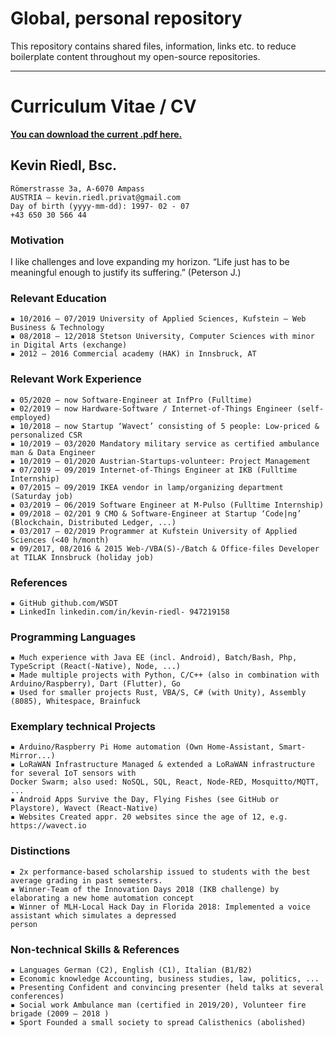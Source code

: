 # Global, personal repository
This repository contains shared files, information, links etc. to reduce boilerplate content throughout my open-source repositories.
***

# Curriculum Vitae / CV
[**You can download the current .pdf here.**](https://github.com/wsdt/Global/blob/master/CV_EN_concise.pdf)

## Kevin Riedl, Bsc.

```
Römerstrasse 3a, A-6070 Ampass
AUSTRIA – kevin.riedl.privat@gmail.com
Day of birth (yyyy-mm-dd): 1997- 02 - 07
+43 650 30 566 44
```
### Motivation

I like challenges and love expanding my horizon. “Life just has to be meaningful enough to justify its suffering.”
(Peterson J.)

### Relevant Education

```
▪ 10/2016 – 07/2019 University of Applied Sciences, Kufstein – Web Business & Technology
▪ 08/2018 – 12/2018 Stetson University, Computer Sciences with minor in Digital Arts (exchange)
▪ 2012 – 2016 Commercial academy (HAK) in Innsbruck, AT
```
### Relevant Work Experience

```
▪ 05/2020 – now Software-Engineer at InfPro (Fulltime)
▪ 02/2019 – now Hardware-Software / Internet-of-Things Engineer (self-employed)
▪ 10/2018 – now Startup ‘Wavect’ consisting of 5 people: Low-priced & personalized CSR
▪ 10/2019 – 03/2020 Mandatory military service as certified ambulance man & Data Engineer
▪ 10/2019 – 01/2020 Austrian-Startups-volunteer: Project Management
▪ 07/2019 – 09/2019 Internet-of-Things Engineer at IKB (Fulltime Internship)
▪ 07/2015 – 09/2019 IKEA vendor in lamp/organizing department (Saturday job)
▪ 03/2019 – 06/2019 Software Engineer at M-Pulso (Fulltime Internship)
▪ 09/2018 – 02/201 9 CMO & Software-Engineer at Startup ‘Code|ng’ (Blockchain, Distributed Ledger, ...)
▪ 03/2017 – 02/2019 Programmer at Kufstein University of Applied Sciences (<40 h/month)
▪ 09/2017, 08/2016 & 2015 Web-/VBA(S)-/Batch & Office-files Developer at TILAK Innsbruck (holiday job)
```
### References

```
▪ GitHub github.com/WSDT
▪ LinkedIn linkedin.com/in/kevin-riedl- 947219158
```
### Programming Languages

```
▪ Much experience with Java EE (incl. Android), Batch/Bash, Php, TypeScript (React(-Native), Node, ...)
▪ Made multiple projects with Python, C/C++ (also in combination with Arduino/Raspberry), Dart (Flutter), Go
▪ Used for smaller projects Rust, VBA/S, C# (with Unity), Assembly (8085), Whitespace, Brainfuck
```
### Exemplary technical Projects

```
▪ Arduino/Raspberry Pi Home automation (Own Home-Assistant, Smart-Mirror...)
▪ LoRaWAN Infrastructure Managed & extended a LoRaWAN infrastructure for several IoT sensors with
Docker Swarm; also used: NoSQL, SQL, React, Node-RED, Mosquitto/MQTT, ...
▪ Android Apps Survive the Day, Flying Fishes (see GitHub or Playstore), Wavect (React-Native)
▪ Websites Created appr. 20 websites since the age of 12, e.g. https://wavect.io
```
### Distinctions

```
▪ 2x performance-based scholarship issued to students with the best average grading in past semesters.
▪ Winner-Team of the Innovation Days 2018 (IKB challenge) by elaborating a new home automation concept
▪ Winner of MLH-Local Hack Day in Florida 2018: Implemented a voice assistant which simulates a depressed
person
```
### Non-technical Skills & References

```
▪ Languages German (C2), English (C1), Italian (B1/B2)
▪ Economic knowledge Accounting, business studies, law, politics, ...
▪ Presenting Confident and convincing presenter (held talks at several conferences)
▪ Social work Ambulance man (certified in 2019/20), Volunteer fire brigade (2009 – 2018 )
▪ Sport Founded a small society to spread Calisthenics (abolished)
```

